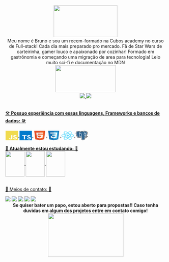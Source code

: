 <div align="center" >
 <img  height="100" width="200" padding="150" src="https://user-images.githubusercontent.com/83840795/153504866-6817de29-5a06-4ab0-825d-270cd1b06ac8.gif">
</div>
 
 <div align="center" margin="30">
  Meu nome é Bruno e sou um recem-formado na Cubos academy no curso de Full-stack! Cada dia mais preparado pro mercado. 
  Fã de Star Wars de carteirinha, gamer louco e apaixonado por cozinhar! Formado em gastrônomia e começando uma migração de area para tecnologia! Leio muito sci-fi e documentação no MDN <br> <img height="85" width="190" src=https://user-images.githubusercontent.com/83840795/153513115-b7f0df68-c3c1-496f-b9a5-15866552e58a.gif>
</div>
 
<div align="center">
  <a href="https://github.com/Lt-lopes1994">
  <img height="180em" src="https://github-readme-stats.vercel.app/api?username=Lt-lopes1994&show_icons=true&theme=dark&include_all_commits=true&count_private=true"/>
  <img height="180em" src="https://github-readme-stats.vercel.app/api/top-langs/?username=Lt-lopes1994&layout=compact&langs_count=7&theme=dark"/>
</div> 
<br>

<div style="display: inline_block">
<br>
🛠️ <strong>Possuo experiência com essas linguagens, Frameworks e bancos de dados:</strong> 🛠️ </br>
</br>
  <img align="center" alt="Js" height="30" width="40" src="https://raw.githubusercontent.com/devicons/devicon/master/icons/javascript/javascript-plain.svg">
  <img align="center" alt="CSS" height="30" width="40" src="https://raw.githubusercontent.com/devicons/devicon/master/icons/typescript/typescript-original.svg">
  <img align="center" alt="HTML" height="30" width="40" src="https://raw.githubusercontent.com/devicons/devicon/master/icons/html5/html5-original.svg">
  <img align="center" alt="CSS" height="30" width="40" src="https://raw.githubusercontent.com/devicons/devicon/master/icons/css3/css3-original.svg">
  <img align="center" alt="CSS" height="30" width="40" src="https://raw.githubusercontent.com/devicons/devicon/master/icons/react/react-original.svg">
  <img align="center" alt="CSS" height="30" width="40" src="https://raw.githubusercontent.com/devicons/devicon/master/icons/postgresql/postgresql-original.svg">
   
</div>
<br>
</div>
🚧 <strong>Atualmente estou estudando:</strong> 🚧
 <br>
 <img align="center" height="80" width="60" src="https://cdn.jsdelivr.net/gh/devicons/devicon/icons/nestjs/nestjs-plain-wordmark.svg" />
 <img align="center" height="80" width="60" src="https://cdn.jsdelivr.net/gh/devicons/devicon/icons/microsoftsqlserver/microsoftsqlserver-plain.svg" />
 <img align="center" height="80" width="60" src="https://cdn.jsdelivr.net/gh/devicons/devicon/icons/mysql/mysql-original-wordmark.svg" />
                            
<div> <br>
  <p>📩 Meios de contato: 📲</p>
  <a href="https://www.instagram.com/bruno_mantovan/" target="_blank"><img src="https://img.shields.io/badge/-Instagram-%23E4405F?style=for-the-badge&logo=instagram&logoColor=white" target="_blank"></a>
  <a href = "mailto:brunomantovanlopes@gmail.com"><img src="https://img.shields.io/badge/-Gmail-%23333?style=for-the-badge&logo=gmail&logoColor=white" target="_blank"></a>
  <a href="https://www.linkedin.com/in/bruno-mantovan-lopes-c501a54tb532/" target="_blank"><img src="https://img.shields.io/badge/-LinkedIn-%230077B5?style=for-the-badge&logo=linkedin&logoColor=white" target="_blank"></a> 
 <a href="https://wa.me/5519988319510" target="_blank"><img src="https://img.shields.io/badge/-WhatsApp-%200B5?style=for-the-badge&logo=whatsapp&logoColor=white" target="_blank"></a> 
 <a href="https://t.me/Bruno_mantovan_lopes" target="_blank"><img src="https://img.shields.io/badge/-Telegram-%230077B5?style=for-the-badge&logo=telegram&logoColor=white" target="_blank"></a> 

<div align="center">
  <strong>Se quiser bater um papo, estou aberto para propostas!! Caso tenha duvidas em algum dos projetos entre em contato comigo! </strong> <br> <img height="137" width="237" src=https://user-images.githubusercontent.com/83840795/153515365-78432579-3ffb-4ab2-8dcd-072609b96ea8.gif>  
</div>

</div>
